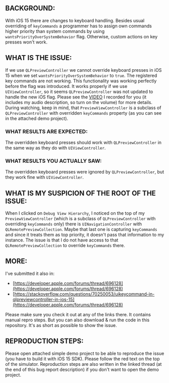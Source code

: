 ## BACKGROUND:
With iOS 15 there are changes to keyboard handling. Besides usual overriding of `keyCommands` a programmer has to assign own commands higher priority than system commands by using `wantsPriorityOverSystemBehavior` flag. Otherwise, custom actions on key presses won't work.

## WHAT IS THE ISSUE:
If we use `QLPreviewController` we cannot override keyboard presses in iOS 15 when we set `wantsPriorityOverSystemBehavior` to `true`. The registered key commands are not working. This functionality was working perfectly before the flag was introduced. It works properly if we use `UIViewController`, so it seems `QLPreviewController` was not updated to handle the new iOS flag.
Please see the [VIDEO](https://www.dropbox.com/s/7ohkzeurh8kcpiw/Bug_presentation.mov?dl=0) I recorded for you (it includes my audio description, so turn on the volume) for more details. During watching, keep in mind, that `PreviewViewController` is a subclass of `QLPreviewController` with overridden `keyCommands` property (as you can see in the attached demo project).

### WHAT RESULTS ARE EXPECTED:
The overridden keyboard presses should work with `QLPreviewController` in the same way as they do with `UIViewController`.

### WHAT RESULTS YOU ACTUALLY SAW:
The overridden keyboard presses were ignored by `QLPreviewController`, but they work fine with `UIViewController`.

## WHAT IS MY SUSPICION OF THE ROOT OF THE ISSUE:
When I clicked on `Debug View Hierarchy`, I noticed on the top of my `PreviewViewController` (which is a subclass of `QLPreviewController` with overriding `keyCommands` only) there is `UINavigationController` with `QLRemotePreviewCollection`. Maybe that last one is capturing `keyCommands` and since it treats them as top priority, it doesn't pass that information to my instance. The issue is that I do not have access to that `QLRemotePreviewCollection` to override `keyCommands` there.

## MORE:
I've submitted it also in:

* [https://developer.apple.com/forums/thread/696128](https://developer.apple.com/forums/thread/696128)
* [https://stackoverflow.com/questions/70250053/uikeycommand-in-qlpreviewcontroller-in-ios-15](https://developer.apple.com/forums/thread/696128)

Please make sure you check it out at any of the links there. It contains manual repro steps. But you can also download & run the code in this repository. It's as short as possible to show the issue.

## REPRODUCTION STEPS:
Please open attached simple demo project to be able to reproduce the issue (you have to build it with iOS 15 SDK). Please follow the red text on the top of the simulator. Reproduction steps are also written in the linked thread (at the end of this bug report description) if you don't want to open the demo project.